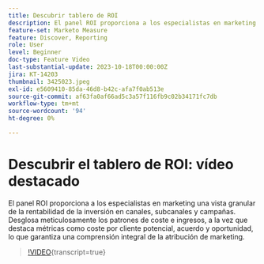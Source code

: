 ```yaml
---
title: Descubrir tablero de ROI
description: El panel ROI proporciona a los especialistas en marketing una vista granular de la rentabilidad de la inversión en canales, subcanales y campañas. Desglosa meticulosamente los patrones de coste e ingresos, a la vez que destaca métricas como coste por cliente potencial, acuerdo y oportunidad, lo que garantiza una comprensión integral de la atribución de marketing.
feature-set: Marketo Measure
feature: Discover, Reporting
role: User
level: Beginner
doc-type: Feature Video
last-substantial-update: 2023-10-18T00:00:00Z
jira: KT-14203
thumbnail: 3425023.jpeg
exl-id: e5609410-85da-46d8-b42c-afa7f0ab513e
source-git-commit: af63fa0af66ad5c3a57f116fb9c02b34171fc7db
workflow-type: tm+mt
source-wordcount: '94'
ht-degree: 0%

---
```


# Descubrir el tablero de ROI: vídeo destacado

El panel ROI proporciona a los especialistas en marketing una vista granular de la rentabilidad de la inversión en canales, subcanales y campañas. Desglosa meticulosamente los patrones de coste e ingresos, a la vez que destaca métricas como coste por cliente potencial, acuerdo y oportunidad, lo que garantiza una comprensión integral de la atribución de marketing.

>[!VIDEO](https://video.tv.adobe.com/v/3449467/?learn=on&captions=spa){transcript=true}
